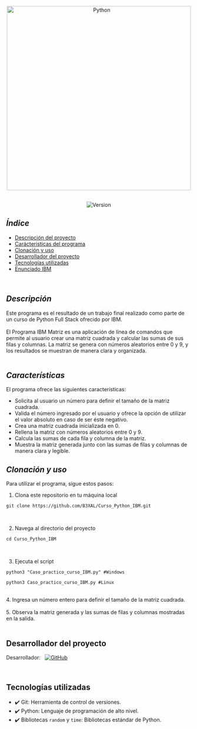 <div align="center">
  <img src="https://media2.giphy.com/media/coxQHKASG60HrHtvkt/giphy.gif?cid=ecf05e47cv2xomaowutbibs8uuweswms8qj6xwqmnuu7yxj6&ep=v1_gifs_search&rid=giphy.gif&ct=g" alt="Python" width="500">
</div>
<br>
<p align="center">
  <img src="https://img.shields.io/badge/Version-1.0-green.svg" alt="Version">
</p>

## ***Índice***

* [Descripción del proyecto](#descripción)
* [Carácteristicas del programa](#características)
* [Clonación y uso](#clonacion_y_uso)
* [Desarrollador del proyecto](#desarrollador-del-proyecto)
* [Tecnologías utilizadas](#tecnologías-utilizadas)
* [Enunciado IBM](enunciado.md)


<br>

## ***Descripción***

Este programa es el resultado de un trabajo final realizado como parte de un curso de Python Full Stack ofrecido por IBM.
<br>
<br>
El Programa IBM Matriz es una aplicación de línea de comandos que permite al usuario crear una matriz cuadrada y calcular las sumas de sus filas y columnas. La matriz se genera con números aleatorios entre 0 y 9, y los resultados se muestran de manera clara y organizada.
<br>
<br>

## ***Características***
El programa ofrece las siguientes características:

- Solicita al usuario un número para definir el tamaño de la matriz cuadrada.
- Valida el número ingresado por el usuario y ofrece la opción de utilizar el valor absoluto en caso de ser éste negativo.
- Crea una matriz cuadrada inicializada en 0.
- Rellena la matriz con números aleatorios entre 0 y 9.
- Calcula las sumas de cada fila y columna de la matriz.
- Muestra la matriz generada junto con las sumas de filas y columnas de manera clara y legible.


## ***Clonación y uso***

Para utilizar el programa, sigue estos pasos:

1. Clona este repositorio en tu máquina local
```shell
git clone https://github.com/B3XAL/Curso_Python_IBM.git
 ```
 <br>
 
2. Navega al directorio del proyecto
```shell
cd Curso_Python_IBM
```
<br>

3. Ejecuta el script
```shell
python3 "Caso_practico_curso_IBM.py" #Windows
 ```
```shell
python3 Caso_practico_curso_IBM.py #Linux
 ```
 <br>
4. Ingresa un número entero para definir el tamaño de la matriz cuadrada.
<br>
<br>
5. Observa la matriz generada y las sumas de filas y columnas mostradas en la salida.
<br>
<br>

## Desarrollador del proyecto

Desarrollador: &nbsp;  [![GitHub](https://img.shields.io/badge/GitHub-B3XAL-red?style=plastic&logo=github)](https://github.com/B3XAL)

<br>

## Tecnologías utilizadas

- ✔️ Git: Herramienta de control de versiones.
- ✔️ Python: Lenguaje de programación de alto nivel. 
- ✔️ Bibliotecas `random` y `time`: Bibliotecas estándar de Python.
<br>




